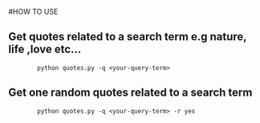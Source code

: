 #HOW TO USE

## Get quotes related to a search term e.g nature, life ,love etc...

```
		python quotes.py -q <your-query-term>
```

## Get one random quotes related to a search term 

```
		python quotes.py -q <your-query-term> -r yes
```
